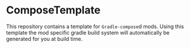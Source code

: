 # ComposeTemplate

This repository contains a template for ``Gradle-compose``d mods.
Using this template the mod specific gradle build system will automatically be generated for you at build time.
